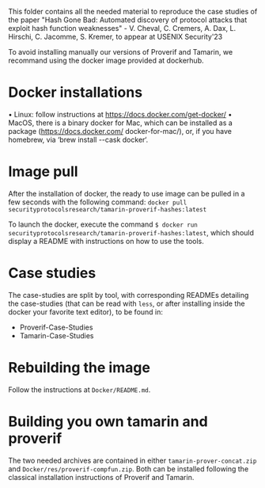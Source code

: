 This folder contains all the needed material to reproduce the case studies of the paper "Hash Gone Bad: Automated discovery of protocol attacks that exploit hash function weaknesses" - V. Cheval, C. Cremers, A. Dax, L. Hirschi, C. Jacomme, S. Kremer, to appear at USENIX Security'23

To avoid installing manually our versions of Proverif and Tamarin, we recommand using the docker image provided at dockerhub.

# Docker installations
• Linux: follow instructions at https://docs.docker.com/get-docker/
• MacOS, there is a binary docker for Mac, which can be installed as a package (https://docs.docker.com/
docker-for-mac/), or, if you have homebrew, via ‘brew install --cask docker‘.

# Image pull

After the installation of docker, the ready to use image can be pulled in a few seconds with the following command:
`docker pull securityprotocolsresearch/tamarin-proverif-hashes:latest`


To launch the docker, execute the command `$ docker run securityprotocolsresearch/tamarin-proverif-hashes:latest`, which should display a README with instructions on how to use the tools.


# Case studies

The case-studies are split by tool, with corresponding READMEs detailing the case-studies (that can be read with `less`, or after installing inside the docker your favorite text editor), to be found in:
 * Proverif-Case-Studies
 * Tamarin-Case-Studies



# Rebuilding the image

Follow the instructions at `Docker/README.md`.


# Building you own tamarin and proverif

The two needed archives are contained in either `tamarin-prover-concat.zip` and `Docker/res/proverif-compfun.zip`. Both can be installed following the classical installation instructions of Proverif and Tamarin.

